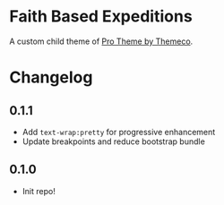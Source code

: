 # Faith Based Expeditions

A custom child theme of [Pro Theme by Themeco](https://theme.co/pro).

# Changelog

## 0.1.1

-   Add `text-wrap:pretty` for progressive enhancement
-   Update breakpoints and reduce bootstrap bundle

## 0.1.0

-   Init repo!

